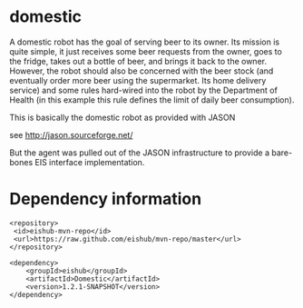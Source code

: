 domestic
========

A domestic robot has the goal of serving beer to its owner. Its
mission is quite simple, it just receives some beer requests from the
owner, goes to the fridge, takes out a bottle of beer, and brings it
back to the owner.  However, the robot should also be concerned with
the beer stock (and eventually order more beer using the supermarket. Its
home delivery service) and some rules hard-wired into the robot by
the Department of Health (in this example this rule defines the limit
of daily beer consumption).

This is basically the domestic robot as provided with JASON

see http://jason.sourceforge.net/

But the agent was pulled out of the JASON infrastructure to provide a bare-bones EIS interface implementation.

Dependency information 
=====================

```
<repository>
 <id>eishub-mvn-repo</id>
 <url>https://raw.github.com/eishub/mvn-repo/master</url>
</repository>
```
	
```	
<dependency>
	<groupId>eishub</groupId>
	<artifactId>Domestic</artifactId>
	<version>1.2.1-SNAPSHOT</version>
</dependency>
```
